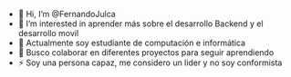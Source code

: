- 👋 Hi, I’m @FernandoJulca
- 👀 I’m interested in aprender más sobre el desarrollo Backend y el desarrollo movil
- 🌱 Actualmente soy estudiante de computación e informática
- 💞️ Busco colaborar en diferentes proyectos para seguir aprendiendo 
- ⚡ Soy una persona capaz, me considero un lider y no soy conformista  

<!---
FernandoJulca/FernandoJulca is a ✨ special ✨ repository because its `README.md` (this file) appears on your GitHub profile.
You can click the Preview link to take a look at your changes.
--->
